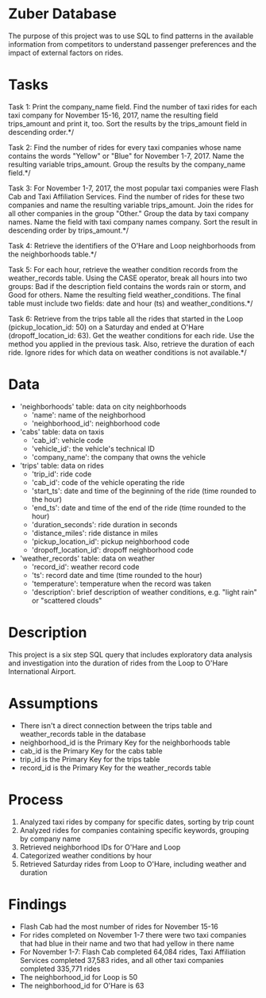 # Zuber Database
The purpose of this project was to use SQL to find patterns in the available information from competitors to understand passenger preferences and the impact of external factors on rides.

# Tasks
Task 1: Print the company_name field. Find the number of taxi rides for each taxi company for November 15-16, 2017, name the resulting field trips_amount and print it, too. Sort the results by the trips_amount field in descending order.*/
	
Task 2: Find the number of rides for every taxi companies whose name contains the words "Yellow" or "Blue" for November 1-7, 2017. Name the resulting variable trips_amount. Group the results by the company_name field.*/

Task 3: For November 1-7, 2017, the most popular taxi companies were Flash Cab and Taxi Affiliation Services. Find the number of rides for these two companies and name the resulting variable trips_amount. Join the rides for all other companies in the group "Other." Group the data by taxi company names. Name the field with taxi company names company. Sort the result in descending order by trips_amount.*/

Task 4: Retrieve the identifiers of the O'Hare and Loop neighborhoods  from the neighborhoods table.*/
	
Task 5: For each hour, retrieve the weather condition records from the weather_records table. Using the CASE operator, break all hours into two groups: Bad if the description field contains the words rain or storm, and Good for others. Name the resulting field weather_conditions. The final table must include two fields: date and hour (ts) and weather_conditions.*/
	
Task 6: Retrieve from the trips table all the rides that started in the Loop (pickup_location_id: 50) on a Saturday and ended at O'Hare (dropoff_location_id: 63). Get the weather conditions for each ride. Use the method you applied in the previous task. Also, retrieve the duration of each ride. Ignore rides for which data on weather conditions is not available.*/

# Data
* 'neighborhoods' table: data on city neighborhoods
  * 'name': name of the neighborhood
  * 'neighborhood_id': neighborhood code
* 'cabs' table: data on taxis
  * 'cab_id': vehicle code
  * 'vehicle_id': the vehicle's technical ID
  * 'company_name': the company that owns the vehicle
* 'trips' table: data on rides
  * 'trip_id': ride code
  * 'cab_id': code of the vehicle operating the ride
  * 'start_ts': date and time of the beginning of the ride (time rounded to the hour)
  * 'end_ts': date and time of the end of the ride (time rounded to the hour)
  * 'duration_seconds': ride duration in seconds
  * 'distance_miles': ride distance in miles
  * 'pickup_location_id': pickup neighborhood code
  * 'dropoff_location_id': dropoff neighborhood code
* 'weather_records' table: data on weather
  * 'record_id': weather record code
  * 'ts': record date and time (time rounded to the hour)
  * 'temperature': temperature when the record was taken
  * 'description': brief description of weather conditions, e.g. "light rain" or "scattered clouds"
 
# Description
This project is a six step SQL query that includes exploratory data analysis and investigation into the duration of rides from the Loop to O'Hare International Airport.

# Assumptions
* There isn't a direct connection between the trips table and weather_records table in the database
* neighborhood_id is the Primary Key for the neighborhoods table
* cab_id is the Primary Key for the cabs table
* trip_id is the Primary Key for the trips table
* record_id is the Primary Key for the weather_records table

# Process
1. Analyzed taxi rides by company for specific dates, sorting by trip count
2. Analyzed rides for companies containing specific keywords, grouping by company name
3. Retrieved neighborhood IDs for O'Hare and Loop
4. Categorized weather conditions by hour
5. Retrieved Saturday rides from Loop to O'Hare, including weather and duration

# Findings
* Flash Cab had the most number of rides for November 15-16
* For rides completed on November 1-7 there were two taxi companies that had blue in their name and two that had yellow in there name
* For November 1-7: Flash Cab completed 64,084 rides, Taxi Affiliation Services completed 37,583 rides, and all other taxi companies completed 335,771 rides
* The neighborhood_id for Loop is 50
* The neighborhood_id for O'Hare is 63
